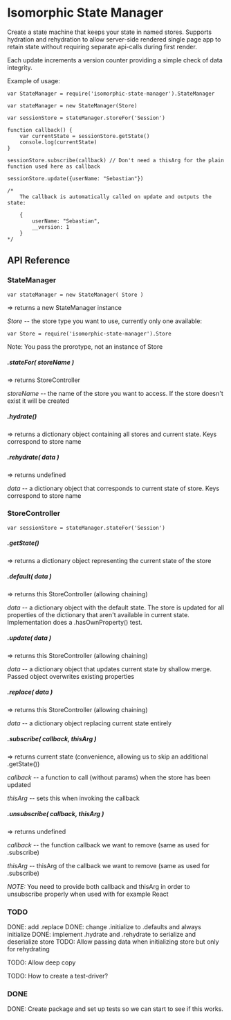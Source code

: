 # Isomorphic State Manager

Create a state machine that keeps your state in named stores. Supports hydration and rehydration to allow server-side rendered single page app to retain state without requiring separate api-calls during first render.

Each update increments a version counter providing a simple check of data integrity.

Example of usage:

    var StateManager = require('isomorphic-state-manager').StateManager
    
    var stateManager = new StateManager(Store)
    
    var sessionStore = stateManager.storeFor('Session')
    
    function callback() {
        var currentState = sessionStore.getState()
        console.log(currentState)
    }
    
    sessionStore.subscribe(callback) // Don't need a thisArg for the plain function used here as callback
    
    sessionStore.update({userName: "Sebastian"})
    
    /*
        The callback is automatically called on update and outputs the state:
        
        {
            userName: "Sebastian",
            __version: 1
        }
    */

## API Reference

### StateManager ###

    var stateManager = new StateManager( Store )

=> returns a new StateManager instance

*Store* -- the store type you want to use, currently only one available: 

    var Store = require('isomorphic-state-manager').Store

Note: You pass the prorotype, not an instance of Store

##### .stateFor( storeName ) 

=> returns StoreController

_storeName_ -- the name of the store you want to access. If the store doesn't exist it will be created

##### .hydrate()

=> returns a dictionary object containing all stores and current state. Keys correspond to store name

##### .rehydrate( data )

=> returns undefined

*data* -- a dictionary object that corresponds to current state of store. Keys correspond to store name

### StoreController ###

    var sessionStore = stateManager.stateFor('Session')

##### .getState()

=> returns a dictionary object representing the current state of the store

##### .default( data )

=> returns this StoreController (allowing chaining)

*data* -- a dictionary object with the default state. The store is updated for all properties of the dictionary that aren't available in current state. Implementation does a .hasOwnProperty() test.

##### .update( data )

=> returns this StoreController (allowing chaining)

*data* -- a dictionary object that updates current state by shallow merge. Passed object overwrites existing properties

##### .replace( data )

=> returns this StoreController (allowing chaining)

*data* -- a dictionary object replacing current state entirely

##### .subscribe( callback, thisArg )

=> returns current state (convenience, allowing us to skip an additional .getState())

*callback* -- a function to call (without params) when the store has been updated

*thisArg* -- sets this when invoking the callback

##### .unsubscribe( callback, thisArg )

=> returns undefined

*callback* -- the function callback we want to remove (same as used for .subscribe)

*thisArg* -- thisArg of the callback we want to remove (same as used for .subscribe)

*NOTE:* You need to provide both callback and thisArg in order to unsubscribe properly when used with for example React

### TODO ###

DONE: add .replace
DONE: change .initialize to .defaults and always initialize
DONE: implement .hydrate and .rehydrate to serialize and deserialize store
TODO: Allow passing data when initializing store but only for rehydrating


TODO: Allow deep copy

TODO: How to create a test-driver?

### DONE ###
DONE: Create package and set up tests so we can start to see if this works.
